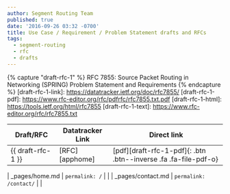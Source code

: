 ```yaml
---
author: Segment Routing Team
published: true
date: '2016-09-26 03:32 -0700'
title: Use Case / Requirement / Problem Statement drafts and RFCs
tags:
  - segment-routing
  - rfc
  - drafts
---
```


{% capture "draft-rfc-1" %}
RFC 7855: Source Packet Routing in Networking (SPRING) Problem Statement and Requirements
{% endcapture %}
[draft-rfc-1-link]: https://datatracker.ietf.org/doc/rfc7855/
[draft-rfc-1-pdf]: https://www.rfc-editor.org/rfc/pdfrfc/rfc7855.txt.pdf
[draft-rfc-1-html]: https://tools.ietf.org/html/rfc7855
[draft-rfc-1-text]: https://www.rfc-editor.org/rfc/rfc7855.txt



| Draft/RFC            | Datatracker Link   | Direct link            |
| --------             | ---------          | -----------            |
| {{ draft-rfc-1 }}    | [RFC][apphome]     |  [pdf][draft-rfc-1-pdf]{: .btn .btn--inverse .fa .fa-file-pdf-o}    |
                  
| _pages/home.md                   | `permalink: /`                     |                        |
| _pages/contact.md                | `permalink: /contact/`             |                        |